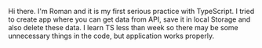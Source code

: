 Hi there. 
I'm Roman and it is my first serious practice with TypeScript. 
I tried to create app where you can get data from API, save it in local Storage and also delete these data.
I learn TS less than week so there may be some unnecessary things in the code, but application works properly.
